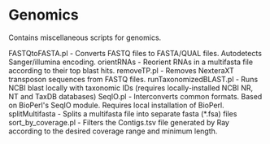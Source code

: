 Genomics
========

Contains miscellaneous scripts for genomics.

FASTQtoFASTA.pl         - Converts FASTQ files to FASTA/QUAL files. Autodetects Sanger/illumina encoding.
orientRNAs              - Reorient RNAs in a multifasta file according to their top blast hits.
removeTP.pl             - Removes NexteraXT transposon sequences from FASTQ files.
runTaxonomizedBLAST.pl  - Runs NCBI blast locally with taxonomic IDs (requires locally-installed NCBI NR, NT and TaxDB databases)
SeqIO.pl                - Interconverts common formats. Based on BioPerl's SeqIO module. Requires local installation of BioPerl.
splitMultifasta         - Splits a multifasta file into separate fasta (*.fsa) files
sort_by_coverage.pl     - Filters the Contigs.tsv file generated by Ray according to the desired coverage range and minimum length.
